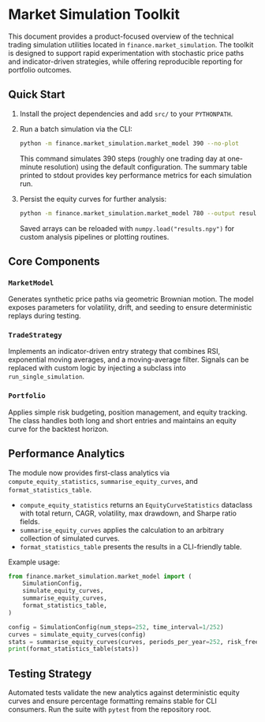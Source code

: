 # Market Simulation Toolkit

This document provides a product-focused overview of the technical trading
simulation utilities located in `finance.market_simulation`.  The toolkit is
designed to support rapid experimentation with stochastic price paths and
indicator-driven strategies, while offering reproducible reporting for
portfolio outcomes.

## Quick Start

1. Install the project dependencies and add `src/` to your `PYTHONPATH`.
2. Run a batch simulation via the CLI:

   ```bash
   python -m finance.market_simulation.market_model 390 --no-plot
   ```

   This command simulates 390 steps (roughly one trading day at one-minute
   resolution) using the default configuration.  The summary table printed to
   stdout provides key performance metrics for each simulation run.

3. Persist the equity curves for further analysis:

   ```bash
   python -m finance.market_simulation.market_model 780 --output results.npy
   ```

   Saved arrays can be reloaded with `numpy.load("results.npy")` for custom
   analysis pipelines or plotting routines.

## Core Components

### `MarketModel`

Generates synthetic price paths via geometric Brownian motion.  The model
exposes parameters for volatility, drift, and seeding to ensure deterministic
replays during testing.

### `TradeStrategy`

Implements an indicator-driven entry strategy that combines RSI, exponential
moving averages, and a moving-average filter.  Signals can be replaced with
custom logic by injecting a subclass into `run_single_simulation`.

### `Portfolio`

Applies simple risk budgeting, position management, and equity tracking.  The
class handles both long and short entries and maintains an equity curve for the
backtest horizon.

## Performance Analytics

The module now provides first-class analytics via
`compute_equity_statistics`, `summarise_equity_curves`, and
`format_statistics_table`.

* `compute_equity_statistics` returns an `EquityCurveStatistics` dataclass with
  total return, CAGR, volatility, max drawdown, and Sharpe ratio fields.
* `summarise_equity_curves` applies the calculation to an arbitrary collection
  of simulated curves.
* `format_statistics_table` presents the results in a CLI-friendly table.

Example usage:

```python
from finance.market_simulation.market_model import (
    SimulationConfig,
    simulate_equity_curves,
    summarise_equity_curves,
    format_statistics_table,
)

config = SimulationConfig(num_steps=252, time_interval=1/252)
curves = simulate_equity_curves(config)
stats = summarise_equity_curves(curves, periods_per_year=252, risk_free_rate=0.02)
print(format_statistics_table(stats))
```

## Testing Strategy

Automated tests validate the new analytics against deterministic equity curves
and ensure percentage formatting remains stable for CLI consumers.  Run the
suite with `pytest` from the repository root.
